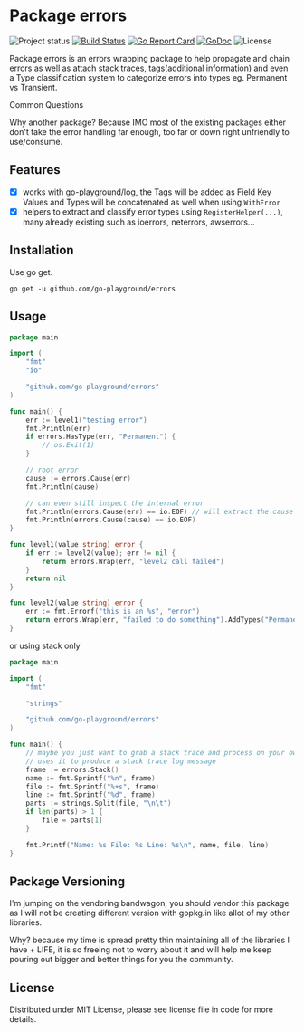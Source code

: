 Package errors
============
![Project status](https://img.shields.io/badge/version-3.3.0-green.svg)
[![Build Status](https://semaphoreci.com/api/v1/joeybloggs/errors/branches/master/badge.svg)](https://semaphoreci.com/joeybloggs/errors)
[![Go Report Card](https://goreportcard.com/badge/github.com/go-playground/errors)](https://goreportcard.com/report/github.com/go-playground/errors)
[![GoDoc](https://godoc.org/github.com/go-playground/errors?status.svg)](https://godoc.org/github.com/go-playground/errors)
![License](https://img.shields.io/dub/l/vibe-d.svg)

Package errors is an errors wrapping package to help propagate and chain errors as well as attach
stack traces, tags(additional information) and even a Type classification system to categorize errors into types eg. Permanent vs Transient.


Common Questions

Why another package?
Because IMO most of the existing packages either don't take the error handling far enough, too far or down right unfriendly to use/consume. 

Features
--------
- [x] works with go-playground/log, the Tags will be added as Field Key Values and Types will be concatenated as well when using `WithError`
- [x] helpers to extract and classify error types using `RegisterHelper(...)`, many already existing such as ioerrors, neterrors, awserrors...

Installation
------------

Use go get.

	go get -u github.com/go-playground/errors
    
Usage
-----
```go
package main

import (
	"fmt"
	"io"

	"github.com/go-playground/errors"
)

func main() {
	err := level1("testing error")
	fmt.Println(err)
	if errors.HasType(err, "Permanent") {
		// os.Exit(1)
	}

	// root error
	cause := errors.Cause(err)
	fmt.Println(cause)

	// can even still inspect the internal error
	fmt.Println(errors.Cause(err) == io.EOF) // will extract the cause for you
	fmt.Println(errors.Cause(cause) == io.EOF)
}

func level1(value string) error {
	if err := level2(value); err != nil {
		return errors.Wrap(err, "level2 call failed")
	}
	return nil
}

func level2(value string) error {
	err := fmt.Errorf("this is an %s", "error")
	return errors.Wrap(err, "failed to do something").AddTypes("Permanent").AddTags(errors.T("value", value))
}
```

or using stack only

```go
package main

import (
	"fmt"

	"strings"

	"github.com/go-playground/errors"
)

func main() {
	// maybe you just want to grab a stack trace and process on your own like go-playground/log
	// uses it to produce a stack trace log message
	frame := errors.Stack()
	name := fmt.Sprintf("%n", frame)
	file := fmt.Sprintf("%+s", frame)
	line := fmt.Sprintf("%d", frame)
	parts := strings.Split(file, "\n\t")
	if len(parts) > 1 {
		file = parts[1]
	}

	fmt.Printf("Name: %s File: %s Line: %s\n", name, file, line)
}
```

Package Versioning
----------
I'm jumping on the vendoring bandwagon, you should vendor this package as I will not
be creating different version with gopkg.in like allot of my other libraries.

Why? because my time is spread pretty thin maintaining all of the libraries I have + LIFE,
it is so freeing not to worry about it and will help me keep pouring out bigger and better
things for you the community.

License
------
Distributed under MIT License, please see license file in code for more details.
